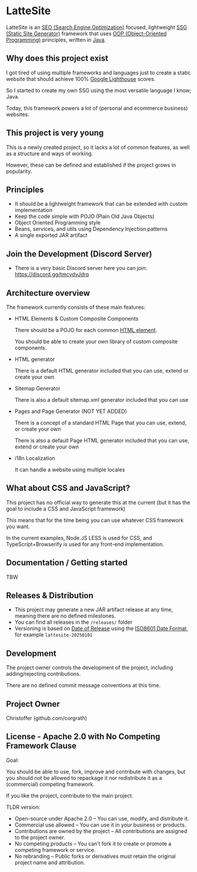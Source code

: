 # LatteSite

LatteSite is an [SEO (Search Engine Optimization)](https://en.wikipedia.org/wiki/Search_engine_optimization) focused,
lightweight [SSG (Static Site Generator)](https://en.wikipedia.org/wiki/Static_site_generator) framework that 
uses [OOP (Object-Oriented Programming)](https://en.wikipedia.org/wiki/Object-oriented_programming) principles,
written in [Java](https://en.wikipedia.org/wiki/Java_(programming_language)).


## Why does this project exist

I got tired of using multiple frameworks and languages just to create a static website that should
achieve 100% [Google Lighthouse](https://en.wikipedia.org/wiki/Lighthouse_(software)) scores.

So I started to create my own SSG using the most versatile language I know; Java.

Today, this framework powers a lot of (personal and ecommerce business) websites.


## This project is very young

This is a newly created project, so it lacks a lot of common features, as well as a structure and ways of working.

However, these can be defined and established if the project grows in popularity.


## Principles

 - It should be a lightweight framework that can be extended with custom implementation
 - Keep the code simple with POJO (Plain Old Java Objects)
 - Object Oriented Programming style
 - Beans, services, and utils using Dependency Injection patterns
 - A single exported JAR artifact
 

## Join the Development (Discord Server)

- There is a very basic Discord server here you can join: https://discord.gg/tmcydvJdrq


## Architecture overview

The framework currently consists of these main features:



- HTML Elements & Custom Composite Components 

  There should be a POJO for each common [HTML element](https://developer.mozilla.org/en-US/docs/Web/HTML/Element).

  You should be able to create your own library of custom composite components.

- HTML generator

  There is a default HTML generator included that you can use, extend or create your own

- Sitemap Generator

  There is also a default sitemap.xml generator included that you can use

- Pages and Page Generator (NOT YET ADDED)

  There is a concept of a standard HTML Page that you can use, extend, or create your own

  There is also a default Page HTML generator included that you can use, extend or create your own

- i18n Localization

  It can handle a website using multiple locales




## What about CSS and JavaScript?

This project has no official way to generate this at the current
(but it has the goal to include a CSS and JavaScript framework)

This means that for the time being you can use whatever CSS framework you want.

In the current examples, Node.JS LESS is used for CSS, and TypeScript+Browserify is used for any front-end implementation.





## Documentation / Getting started

TBW



## Releases & Distribution 

- This project may generate a new JAR artifact release at any time, meaning there are no defined milestones.
- You can find all releases in the `/releases/` folder
- Versioning is based on [Date of Release](https://en.wikipedia.org/wiki/Software_versioning#Date_of_release)
  using the [ISO8601 Date Format](https://en.wikipedia.org/wiki/ISO_8601), for example `lattesite-20250101`


## Development

The project owner controls the development of the project, including adding/rejecting contributions.

There are no defined commit message conventions at this time.


## Project Owner

Christoffer (github.com/corgrath)


## License - Apache 2.0 with No Competing Framework Clause

Goal:

You should be able to use, fork, improve and contribute with changes, but you should not be allowed to
repackage it nor redistribute it as a (commercial) competing framework.

If you like the project, contribute to the main project. 

TLDR version:

 - Open-source under Apache 2.0 – You can use, modify, and distribute it.
 - Commercial use allowed – You can use it in your business or products.
 - Contributions are owned by the project – All contributions are assigned to the project owner.
 - No competing products – You can’t fork it to create or promote a competing framework or service.
 - No rebranding – Public forks or derivatives must retain the original project name and attribution.
